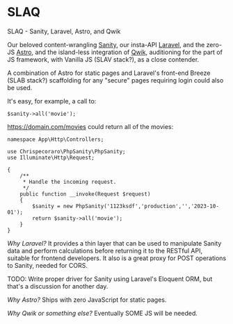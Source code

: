 # SLAQ
SLAQ - Sanity, Laravel, Astro, and Qwik


Our beloved content-wrangling [Sanity](https://sanity.io), our insta-API [Laravel](https://laravel.com), and the zero-JS [Astro](https://astro.build/), and the island-less integration of [Qwik](https://qwik.dev), auditioning for the part of JS framework, with Vanilla JS (SLAV stack?), as a close contender.

A combination of Astro for static pages and Laravel's front-end Breeze (SLAB stack?) scaffolding for any "secure" pages requiring login could also be used.

It's easy, for example, a call to:

```$sanity->all('movie'); ```

https://domain.com/movies could return all of the movies:

```<?php
namespace App\Http\Controllers;

use Chrispecoraro\PhpSanity\PhpSanity;
use Illuminate\Http\Request;

{
    /**
     * Handle the incoming request.
     */
    public function __invoke(Request $request)
    {
        $sanity = new PhpSanity('1123ksdf','production','','2023-10-01');
        return $sanity->all('movie');
    }
}
```

_Why Laravel?_ It provides a thin layer that can be used to manipulate Sanity data and perform calculations before returning it to the RESTful API, suitable for frontend developers. 
It also is a great proxy for POST operations to Sanity, needed for CORS.

TODO: Write proper driver for Sanity using Laravel's Eloquent ORM, but that's a discussion for another day.

_Why Astro?_ Ships with zero JavaScript for static pages.

_Why Qwik or something else?_ Eventually SOME JS will be needed.
